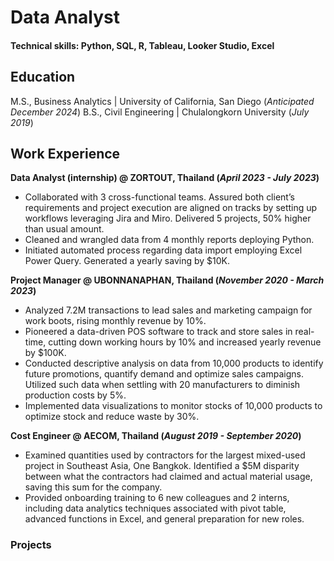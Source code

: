 # Data Analyst
#### Technical skills: Python, SQL, R, Tableau, Looker Studio, Excel

## Education
M.S., Business Analytics | University of California, San Diego (_Anticipated December 2024_)
B.S., Civil Engineering | Chulalongkorn University (_July 2019_)

## Work Experience
**Data Analyst (internship) @ ZORTOUT, Thailand (_April 2023 - July 2023_)**
- Collaborated with 3 cross-functional teams. Assured both client’s requirements and project execution are aligned on tracks by setting up workflows leveraging Jira and Miro. Delivered 5 projects, 50% higher than usual amount. 
- Cleaned and wrangled data from 4 monthly reports deploying Python.
- Initiated automated process regarding data import employing Excel Power Query. Generated a yearly saving by $10K.

**Project Manager @ UBONNANAPHAN, Thailand (_November 2020 - March 2023_)**
- Analyzed 7.2M transactions to lead sales and marketing campaign for work boots, rising monthly revenue by 10%.
- Pioneered a data-driven POS software to track and store sales in real-time, cutting down working hours by 10% and increased yearly revenue by $100K.
- Conducted descriptive analysis on data from 10,000 products to identify future promotions, quantify demand and optimize sales campaigns. Utilized such data when settling with 20 manufacturers to diminish production costs by 5%. 
- Implemented data visualizations to monitor stocks of 10,000 products to optimize stock and reduce waste by 30%.

**Cost Engineer @ AECOM, Thailand (_August 2019 - September 2020_)**
- Examined quantities used by contractors for the largest mixed-used project in Southeast Asia, One Bangkok. Identified a $5M disparity between what the contractors had claimed and actual material usage, saving this sum for the company.
- Provided onboarding training to 6 new colleagues and 2 interns, including data analytics techniques associated with pivot table, advanced functions in Excel, and general preparation for new roles.

### Projects
